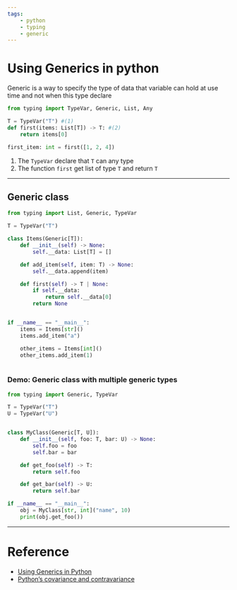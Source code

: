 ```yaml
---
tags:
    - python
    - typing
    - generic
---
```


# Using Generics in python
Generic is a way to specify the type of data that variable can hold at use time and not when this type declare

```python
from typing import TypeVar, Generic, List, Any

T = TypeVar("T") #(1)
def first(items: List[T]) -> T: #(2)
    return items[0]

first_item: int = first([1, 2, 4])
```

1. The `TypeVar` declare that `T` can any type
2. The function `first` get list of type `T` and return `T`

---

## Generic class

```python
from typing import List, Generic, TypeVar

T = TypeVar("T")

class Items(Generic[T]):
    def __init__(self) -> None:
        self.__data: List[T] = []

    def add_item(self, item: T) -> None:
        self.__data.append(item)

    def first(self) -> T | None:
        if self.__data:
            return self.__data[0]
        return None


if __name__ == "__main__":
    items = Items[str]()
    items.add_item("a")

    other_items = Items[int]()
    other_items.add_item(1)
   
```


### Demo: Generic class with multiple generic types

```python
from typing import Generic, TypeVar

T = TypeVar("T")
U = TypeVar("U")


class MyClass(Generic[T, U]):
    def __init__(self, foo: T, bar: U) -> None:
        self.foo = foo
        self.bar = bar

    def get_foo(self) -> T:
        return self.foo

    def get_bar(self) -> U:
        return self.bar

if __name__ == "__main__":
    obj = MyClass[str, int]("name", 10)
    print(obj.get_foo())
```

---

# Reference
- [Using Generics in Python](https://medium.com/@steveYeah/using-generics-in-python-99010e5056eb)
- [Python’s covariance and contravariance](https://blog.magrathealabs.com/pythons-covariance-and-contravariance-b422c63f57ac)